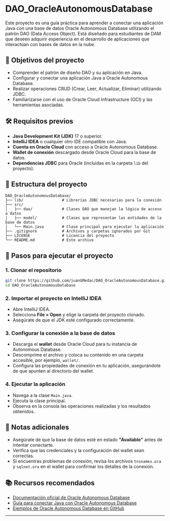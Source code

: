 # DAO\_OracleAutonomousDatabase

Este proyecto es una guía práctica para aprender a conectar una aplicación Java con una base de datos Oracle Autonomous Database utilizando el patrón DAO (Data Access Object). Está diseñado para estudiantes de DAM que deseen adquirir experiencia en el desarrollo de aplicaciones que interactúan con bases de datos en la nube.

## 🧠 Objetivos del proyecto

* Comprender el patrón de diseño DAO y su aplicación en Java.
* Configurar y conectar una aplicación Java a Oracle Autonomous Database.
* Realizar operaciones CRUD (Crear, Leer, Actualizar, Eliminar) utilizando JDBC.
* Familiarizarse con el uso de Oracle Cloud Infrastructure (OCI) y las herramientas asociadas.

## 🛠️ Requisitos previos

* **Java Development Kit (JDK)** 17 o superior.
* **IntelliJ IDEA** o cualquier otro IDE compatible con Java.
* **Cuenta en Oracle Cloud** con acceso a Oracle Autonomous Database.
* **Wallet de conexión** descargado desde Oracle Cloud para la base de datos.
* **Dependencias JDBC** para Oracle (incluidas en la carpeta `lib` del proyecto).

## 📁 Estructura del proyecto

```
DAO_OracleAutonomousDatabase/
├── lib/                 # Librerías JDBC necesarias para la conexión
├── src/
│   ├── dao/             # Clases DAO que manejan la lógica de acceso a datos
│   ├── model/           # Clases que representan las entidades de la base de datos
│   └── Main.java        # Clase principal para ejecutar la aplicación
├── .gitignore           # Archivos y carpetas ignorados por Git
├── LICENSE              # Licencia del proyecto
└── README.md            # Este archivo
```

## 🚀 Pasos para ejecutar el proyecto

### 1. Clonar el repositorio

```bash
git clone https://github.com/juanGMedac/DAO_OracleAutonomousDatabase.git
cd DAO_OracleAutonomousDatabase
```

### 2. Importar el proyecto en IntelliJ IDEA

* Abre IntelliJ IDEA.
* Selecciona **File > Open** y elige la carpeta del proyecto clonado.
* Asegúrate de que el JDK esté configurado correctamente.

### 3. Configurar la conexión a la base de datos

* Descarga el **wallet** desde Oracle Cloud para tu instancia de Autonomous Database.
* Descomprime el archivo y coloca su contenido en una carpeta accesible, por ejemplo, `wallet/`.
* Configura las propiedades de conexión en tu aplicación, asegurándote de que apunten al directorio del wallet.

### 4. Ejecutar la aplicación

* Navega a la clase `Main.java`.
* Ejecuta la clase principal.
* Observa en la consola las operaciones realizadas y los resultados obtenidos.

## 📝 Notas adicionales

* Asegúrate de que la base de datos esté en estado **"Available"** antes de intentar conectarte.
* Verifica que las credenciales y la configuración del wallet sean correctas.
* Si encuentras problemas de conexión, revisa los archivos `tnsnames.ora` y `sqlnet.ora` en el wallet para confirmar los detalles de la conexión.

## 📚 Recursos recomendados

* [Documentación oficial de Oracle Autonomous Database](https://docs.oracle.com/en/cloud/paas/autonomous-database/index.html)
* [Guía para conectar Java con Oracle Autonomous Database](https://guides.micronaut.io/latest/micronaut-oracle-autonomous-db-gradle-java.html)
* [Ejemplos de Oracle Autonomous Database en GitHub](https://github.com/oracle-devrel/oracle-autonomous-database-samples)

---

